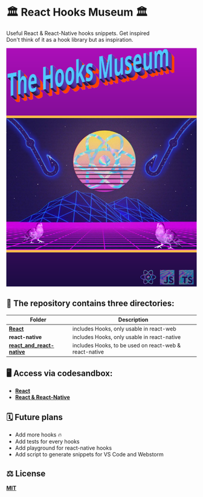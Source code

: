 # 🏛 React Hooks Museum 🏛

Useful React & React-Native hooks snippets. Get inspired \
Don't think of it as a hook library but as inspiration.

![Fix](hooks.png)

## 📂 The repository contains three directories:

| Folder                                                                                        | Description                                            |
| --------------------------------------------------------------------------------------------- | ------------------------------------------------------ |
| **[React](https://codesandbox.io/s/react-hooks-museum-7kkbl)**                                | includes Hooks, only usable in react-web               |
| **react-native**                                                                              | includes Hooks, only usable in react-native            |
| **[react_and_react-native](https://codesandbox.io/s/reactandreactnative-hooks-museum-6ll3c)** | includes Hooks, to be used on react-web & react-native |

## 🖥 Access via codesandbox:

- **[React](https://codesandbox.io/s/react-hooks-museum-7kkbl)**
- **[React & React-Native](https://codesandbox.io/s/reactandreactnative-hooks-museum-6ll3c)**

## 🗓 Future plans

- Add more hooks 🔥
- Add tests for every hooks
- Add playground for react-native hooks
- Add script to generate snippets for VS Code and Webstorm

## ⚖️ License

**[MIT](/LICENSE)**

